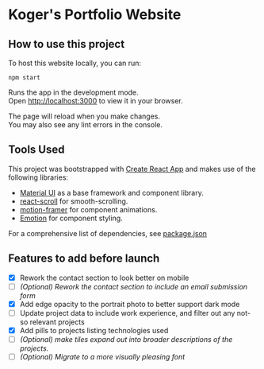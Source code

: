 # Koger's Portfolio Website 

## How to use this project

To host this website locally, you can run:

`npm start`

Runs the app in the development mode.\
Open [http://localhost:3000](http://localhost:3000) to view it in your browser.

The page will reload when you make changes.\
You may also see any lint errors in the console.

## Tools Used

This project was bootstrapped with [Create React App](https://github.com/facebook/create-react-app) and makes use of the following libraries:
* [Material UI](https://mui.com) as a base framework and component library.
* [react-scroll]() for smooth-scrolling.
* [motion-framer](https://www.framer.com/motion/) for component animations.
* [Emotion](https://emotion.sh/docs/styled) for component styling.

For a comprehensive list of dependencies, see [package.json](./package.json)

## Features to add before launch

- [x] Rework the contact section to look better on mobile
- [ ] *(Optional) Rework the contact section to include an email submission form*
- [x] Add edge opacity to the portrait photo to better support dark mode
- [ ] Update project data to include work experience, and filter out any not-so relevant projects
- [x] Add pills to projects listing technologies used
- [ ] *(Optional) make tiles expand out into broader descriptions of the projects.*
- [ ] *(Optional) Migrate to a more visually pleasing font*
